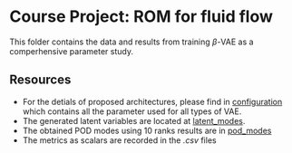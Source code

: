 # Course Project: ROM for fluid flow
This folder contains the data and results from training $\beta$-VAE as a comperhensive parameter study. 

## Resources
+ For the detials of proposed architectures, please find in [configuration](utils/configs.py) which contains all the parameter used for all types of VAE. 
+ The generated latent variables are located at [latent_modes](latent_modes/).
+ The obtained POD modes using 10 ranks results are in [pod_modes](pod_modes/) 
+ The metrics as scalars are recorded in the *.csv* files